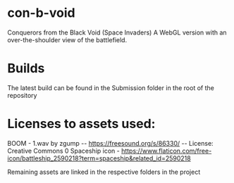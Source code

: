 # con-b-void
Conquerors from the Black Void (Space Invaders)
A WebGL version with an over-the-shoulder view of the battlefield.

# Builds
The latest build can be found in the Submission folder in the root of the repository

# Licenses to assets used:

BOOM - 1.wav by zgump -- https://freesound.org/s/86330/ -- License: Creative Commons 0
Spaceship icon - https://www.flaticon.com/free-icon/battleship_2590218?term=spaceship&related_id=2590218

Remaining assets are linked in the respective folders in the project

